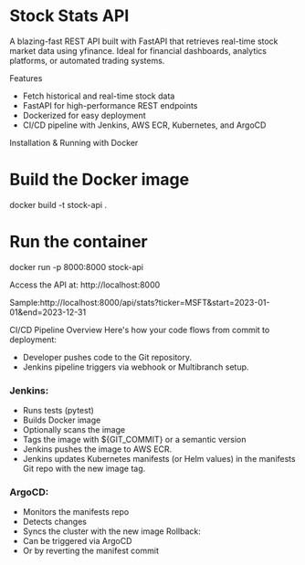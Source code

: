 # Stock Stats API

A blazing-fast REST API built with FastAPI that retrieves real-time stock market data using yfinance. Ideal for financial dashboards, analytics platforms, or automated trading systems.

Features

- Fetch historical and real-time stock data
- FastAPI for high-performance REST endpoints
- Dockerized for easy deployment
- CI/CD pipeline with Jenkins, AWS ECR, Kubernetes, and ArgoCD

Installation & Running with Docker

# Build the Docker image

docker build -t stock-api .

# Run the container

docker run -p 8000:8000 stock-api

Access the API at: http://localhost:8000

Sample:http://localhost:8000/api/stats?ticker=MSFT&start=2023-01-01&end=2023-12-31

CI/CD Pipeline Overview
Here's how your code flows from commit to deployment:

- Developer pushes code to the Git repository.
- Jenkins pipeline triggers via webhook or Multibranch setup.

### Jenkins:

- Runs tests (pytest)
- Builds Docker image
- Optionally scans the image
- Tags the image with ${GIT_COMMIT} or a semantic version
- Jenkins pushes the image to AWS ECR.
- Jenkins updates Kubernetes manifests (or Helm values) in the manifests Git repo with the new image tag.

### ArgoCD:

- Monitors the manifests repo
- Detects changes
- Syncs the cluster with the new image
  Rollback:
- Can be triggered via ArgoCD
- Or by reverting the manifest commit
